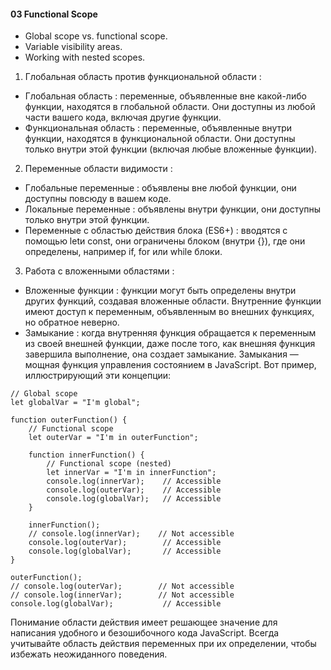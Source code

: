 #### 03 Functional Scope

- Global scope vs. functional scope.
- Variable visibility areas.
- Working with nested scopes.

1. Глобальная область против функциональной области :

- Глобальная область : переменные, объявленные вне какой-либо функции, находятся в глобальной области. Они доступны из любой части вашего кода, включая другие функции.
- Функциональная область : переменные, объявленные внутри функции, находятся в функциональной области. Они доступны только внутри этой функции (включая любые вложенные функции).

2. Переменные области видимости :

- Глобальные переменные : объявлены вне любой функции, они доступны повсюду в вашем коде.
- Локальные переменные : объявлены внутри функции, они доступны только внутри этой функции.
- Переменные с областью действия блока (ES6+) : вводятся с помощью letи const, они ограничены блоком (внутри {}), где они определены, например if, for или while блоки.

3. Работа с вложенными областями :

- Вложенные функции : функции могут быть определены внутри других функций, создавая вложенные области. Внутренние функции имеют доступ к переменным, объявленным во внешних функциях, но обратное неверно.
- Замыкание : когда внутренняя функция обращается к переменным из своей внешней функции, даже после того, как внешняя функция завершила выполнение, она создает замыкание. Замыкания — мощная функция управления состоянием в JavaScript.
  Вот пример, иллюстрирующий эти концепции:

```
// Global scope
let globalVar = "I'm global";

function outerFunction() {
    // Functional scope
    let outerVar = "I'm in outerFunction";

    function innerFunction() {
        // Functional scope (nested)
        let innerVar = "I'm in innerFunction";
        console.log(innerVar);    // Accessible
        console.log(outerVar);    // Accessible
        console.log(globalVar);   // Accessible
    }

    innerFunction();
    // console.log(innerVar);    // Not accessible
    console.log(outerVar);        // Accessible
    console.log(globalVar);       // Accessible
}

outerFunction();
// console.log(outerVar);        // Not accessible
// console.log(innerVar);        // Not accessible
console.log(globalVar);           // Accessible
```

Понимание области действия имеет решающее значение для написания удобного и безошибочного кода JavaScript. Всегда учитывайте область действия переменных при их определении, чтобы избежать неожиданного поведения.
